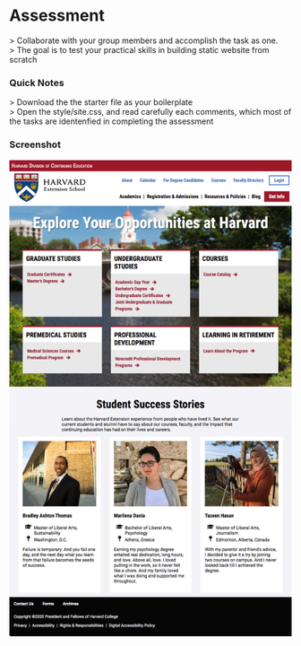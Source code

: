 <h1>Assessment</h1>
> Collaborate with your group members and accomplish the task as one.<br>
> The goal is to test your practical skills in building static website from scratch

<h3>Quick Notes</h3>
> Download the the starter file as your boilerplate <br>
> Open the style/site.css, and read carefully each comments, which most of the tasks are identenfied in completing the assessment<br>

<h3>Screenshot</h3>
<img src="screenshot/harvard-extension-explore-studentsuccess.png" alt="Finished Website">

